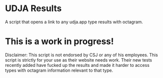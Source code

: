 # UDJA Results
A script that opens a link to any udja.app type results with octagram.

# This is a work in progress!

Disclaimer: This script is not endorsed by CSJ or any of his employees. This script is strictly for your use as their website needs work. Their new tests recently added have fucked up the results and made it harder to access types with octagram information relevant to that type.
